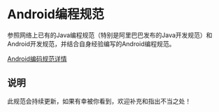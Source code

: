 # Android编程规范
参照网络上已有的Java编程规范（特别是阿里巴巴发布的Java开发规范）和Android开发规范，并结合自身经验编写的Android编程规范。

[Android编码规范详情](https://github.com/JebySun/Android-Programming-Specification/wiki/Android%E7%BC%96%E7%A0%81%E8%A7%84%E8%8C%83)
## 说明
此规范会持续更新，如果有幸被你看到，欢迎补充和指出不当之处！
